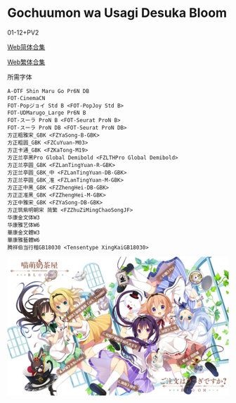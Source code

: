 # Gochuumon wa Usagi Desuka Bloom

01-12+PV2

[Web简体合集](https://github.com/Nekomoekissaten-SUB/Nekomoekissaten-poi-Subs/raw/master/Gochiusa_BLOOM/Gochiusa_BLOOM_Web_CHS.7z)

[Web繁体合集](https://github.com/Nekomoekissaten-SUB/Nekomoekissaten-poi-Subs/raw/master/Gochiusa_BLOOM/Gochiusa_BLOOM_Web_CHT.7z)

所需字体
```
A-OTF Shin Maru Go Pr6N DB
FOT-CinemaCN
FOT-Popジョイ Std B <FOT-PopJoy Std B>
FOT-UDMarugo_Large Pr6N B
FOT-スーラ ProN B <FOT-Seurat ProN B>
FOT-スーラ ProN DB <FOT-Seurat ProN DB>
方正粗雅宋_GBK <FZYaSong-B-GBK>
方正粗圆_GBK <FZCuYuan-M03>
方正卡通_GBK <FZKaTong-M19>
方正兰亭黑Pro Global Demibold <FZLTHPro Global Demibold>
方正兰亭圆_GBK <FZLanTingYuan-R-GBK>
方正兰亭圆_GBK_中 <FZLanTingYuan-DB-GBK>
方正兰亭圆_GBK_准 <FZLanTingYuan-M-GBK>
方正正中黑_GBK <FZZhengHei-DB-GBK>
方正正准黑_GBK <FZZhengHei-M-GBK>
方正中雅宋_GBK <FZYaSong-DB-GBK>
方正筑紫明朝宋 简繁 <FZZhuZiMingChaoSongJF>
华康金文体W3
华康雅艺体W6
華康金文體W3
華康雅藝體W6
腾祥伯当行楷GB18030 <Tensentype XingKaiGB18030>
```

![](Gochiusa_BLOOM_poster.jpg)
